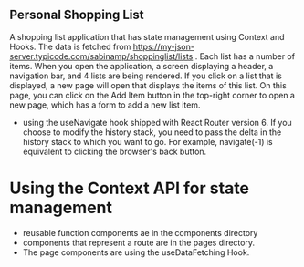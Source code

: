 ## Personal Shopping List
 A shopping list application that has state management using Context and Hooks. The data is fetched from https://my-json-server.typicode.com/sabinamp/shoppinglist/lists . Each list has a number of items. When you open the application, a screen displaying a header, a navigation bar, and 4 lists are being rendered.  If you click on a list that is displayed, a new page will open that displays the items of this list. On this page, you can click on the Add Item button in the top-right corner to open a new page, which has a form to add a new list item.

 - using the useNavigate hook shipped with React Router version 6. 
If you choose to modify the history stack, you need to pass the delta in the history stack to which you want to go. For example, navigate(-1) is equivalent to clicking the browser's back button.
 # Using the Context API for state management

 - reusable function components ae in the components directory
- components that represent a route are in the pages directory.
-  The page components are using the useDataFetching Hook.